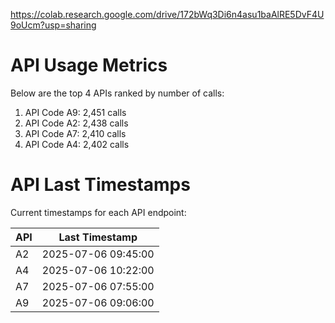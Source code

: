 https://colab.research.google.com/drive/172bWq3Di6n4asu1baAlRE5DvF4U9oUcm?usp=sharing

# API Usage Metrics

Below are the top 4 APIs ranked by number of calls:

1. API Code A9: 2,451 calls
2. API Code A2: 2,438 calls
3. API Code A7: 2,410 calls
4. API Code A4: 2,402 calls

# API Last Timestamps

Current timestamps for each API endpoint:

| API | Last Timestamp |
|-----|---------------|
| A2 | 2025-07-06 09:45:00 |
| A4 | 2025-07-06 10:22:00 |
| A7 | 2025-07-06 07:55:00 |
| A9 | 2025-07-06 09:06:00 |
